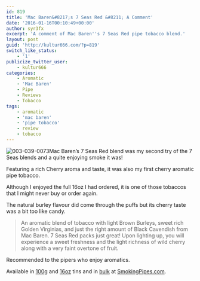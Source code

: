```yaml
---
id: 819
title: 'Mac Baren&#8217;s 7 Seas Red &#8211; A Comment'
date: '2016-01-16T00:10:49+00:00'
author: syr3fx
excerpt: 'A comment of Mac Baren''s 7 Seas Red pipe tobacco blend.'
layout: post
guid: 'http://kultur666.com/?p=819'
switch_like_status:
    - '1'
publicize_twitter_user:
    - kultur666
categories:
    - Aromatic
    - 'Mac Baren'
    - Pipe
    - Reviews
    - Tobacco
tags:
    - aromatic
    - 'mac baren'
    - 'pipe tobacco'
    - review
    - tobacco
---
```


![003-039-0073](http://localhost:8080/wp-content/uploads/2016/01/003-039-0073.jpg)Mac Baren’s 7 Seas Red blend was my second try of the 7 Seas blends and a quite enjoying smoke it was!

Featuring a rich Cherry aroma and taste, it was also my first cherry aromatic pipe tobacco.

Although I enjoyed the full 16oz I had ordered, it is one of those tobaccos that I might never buy or order again.

The natural burley flavour did come through the puffs but its cherry taste was a bit too like candy.

> An aromatic blend of tobacco with light Brown Burleys, sweet rich Golden Virginias, and just the right amount of Black Cavendish from Mac Baren. 7 Seas Red packs just great! Upon lighting up, you will experience a sweet freshness and the light richness of wild cherry along with a very faint overtone of fruit.

Recommended to the pipers who enjoy aromatics.

Available in [100g](http://www.smokingpipes.com/tobacco/by-maker/mac-baren/moreinfo.cfm?product_id=90238) and [16oz](http://www.smokingpipes.com/tobacco/by-maker/mac-baren/moreinfo.cfm?product_id=90236) tins and in [bulk](http://www.smokingpipes.com/tobacco/by-maker/mac-baren/bulk/moreinfo.cfm?product_id=90237) at [SmokingPipes.com](http://www.smokingpipes.com/).